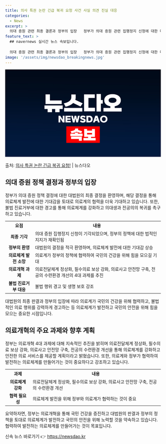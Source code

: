 ```yaml
---
title: 의사 특권 논란 긴급 복귀 요청 사건 사실 의견 진실 대응
categories:
  - News
excerpt: >
  의대 증원 관련 최종 결론과 정부의 입장   정부가 의대 증원 관련 집행정지 신청에 대한 대법원의 최종 결정…
feature_text: >
  ## navernews 실시간 뉴스 속보입니다.

  의대 증원 관련 최종 결론과 정부의 입장   정부가 의대 증원 관련 집행정지 신청에 대한 대법원의 최종 결정…
image: '/assets/img/newsdao_breakingnews.jpg'
---
```


![뉴스다오 속보](/assets/img/newsdao_breakingnews.jpg)

<p>출처: <a href="https://newsdao.kr/4339" rel="dofollow">의사 특권 논란 긴급 복귀 요청!</a> | 뉴스다오</p>

<h2 data-ke-size="size26">의대 증원 정책 결정과 정부의 입장</h2>
<p data-ke-size="size16">정부가 의대 증원 정책 결정에 대한 대법원의 최종 결정을 환영하며, 해당 결정을 통해 의료체계 발전에 대한 기대감을 토대로 의료계의 협력을 더욱 기대하고 있습니다. 또한, 불법 진료거부에 대한 경고를 통해 의료체계를 강화하고 의대생과 전공의의 복귀를 촉구하고 있습니다.</p>

<table>
	<tr>
		<th>요점</th>
		<th>내용</th>
	</tr>
	<tr>
		<td style="text-align: center; height: 17px;"><b>최종 기각</b></td>
		<td>의대 증원 집행정지 신청이 기각되었으며, 정부의 정책에 대한 법적인 지지가 재확인됨</td>
	</tr>
	<tr>
		<td style="text-align: center; height: 17px;"><b>정부의 환영</b></td>
		<td>대법원의 결정을 적극 환영하며, 의료체계 발전에 대한 기대감 상승</td>
	</tr>
	<tr>
		<td style="text-align: center; height: 17px;"><b>의료체계 발전 소망</b></td>
		<td>의료계가 정부의 정책에 협력하여 국민의 건강을 위해 힘을 모으길 기대</td>
	</tr>
	<tr>
		<td style="text-align: center; height: 17px;"><b>의료개혁 과제</b></td>
		<td>의료전달체계 정상화, 필수의료 보상 강화, 의료사고 안전망 구축, 전공의 수련환경 개선의 4대 과제를 추진</td>
	</tr>
	<tr>
		<td style="text-align: center; height: 17px;"><b>불법 진료거부 대응</b></td>
		<td>불법 행위 경고 및 생명 보호 강조</td>
	</tr>
</table>

<p data-ke-size="size16">대법원의 최종 판결과 정부의 입장에 따라 의료계가 국민의 건강을 위해 협력하고, 불법적인 의료 행위를 강력하게 경고하는 등 의료체계가 발전하고 국민의 안전을 위해 힘을 모으는 중요한 시점입니다.</p>

<h2 data-ke-size="size26">의료개혁의 주요 과제와 향후 계획</h2>
<p data-ke-size="size16">정부는 의료개혁 4대 과제에 대해 지속적인 추진을 밝히며 의료전달체계 정상화, 필수의료 보상 강화, 의료사고 안전망 구축, 전공의 수련환경 개선을 통해 의료체계를 강화하고 안전한 의료 서비스를 제공할 계획이라고 밝혔습니다. 또한, 의료계와 정부가 협력하여 발전하는 의료체계를 만들어가는 것이 중요하다고 강조하고 있습니다.</p>

<table>
	<tr>
		<th>과제</th>
		<th>내용</th>
	</tr>
	<tr>
		<td style="text-align: center; height: 17px;"><b>의료체계 강화</b></td>
		<td>의료전달체계 정상화, 필수의료 보상 강화, 의료사고 안전망 구축, 전공의 수련환경 개선</td>
	</tr>
	<tr>
		<td style="text-align: center; height: 17px;"><b>협력 필요성</b></td>
		<td>의료체계 발전을 위해 정부와 의료계가 협력하는 것이 중요</td>
	</tr>
</table>

<p data-ke-size="size16">요약하자면, 정부는 의료개혁을 통해 국민 건강을 증진하고 대법원의 판결과 정부의 정책을 토대로 의료체계가 발전하고 국민의 안전을 위해 노력할 것을 약속하고 있습니다. 협력하여 발전하는 의료체계를 만들어가는 것이 목표입니다.</p> 

신속 뉴스 바로가기 👉 <a href="https://newsdao.kr" rel="dofollow">https://newsdao.kr</a>


